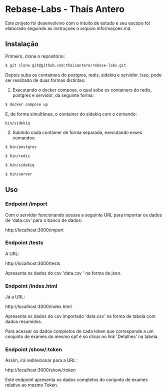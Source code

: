 # Rebase-Labs - Thaís Antero

Este projeto foi desenvolvivo com o intuito de estudo e seu escopo foi elaborado seguindo as instruçoes o arquivo informaçoes.md.

## Instalação

Primeiro, clone o repositório:

```sh
$ git clone git@github.com:thaisantero/rebase-labs.git
```

Depois suba os containers do postgres, redis, sidekiq
e servidor. Isso, pode ser realizado de duas formas distintas:

1) Executando o docker compose, o qual sobe os containers do
redis, postgres e servidor, da seguinte forma:

```sh
$ docker compose up
```

E, de forma simultânea, o container do sidekiq com o comando:

```sh
bin/sidekiq
```

2) Subindo cada container de forma separada, executando esses
comandos:

```sh
$ bin/postgres

$ bin/redis

$ bin/sidekiq

$ bin/server
```

## Uso

### Endpoint /import

Com o servidor funcionando acesse a seguinte URL para importar os dados de 'data.csv' para o banco de dados:

http://localhost:3000/import

### Endpoint /tests

A URL:

http://localhost:3000/tests

Apresenta os dados do csv 'data.csv ' na forma de json.

### Endpoint /index.html

Já a URL:

http://localhost:3000/index.html

Apresenta os dados do csv importado 'data.csv' na forma de 
tabela com dados resumidos.

Para acessar os dados completos de cada token que corresponde 
a um conjunto de exames do mesmo cpf é
só clicar no link 'Detalhes' na tabela. 

### Endpoint /show/:token

Assim, irá redirecionar para a URL:

http://localhost:3000/show/:token

Este endpoint apresenta os dados completos do conjunto
de exames relativo ao mesmo Token.  
